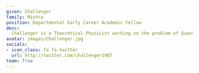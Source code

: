 ```yaml
---
given: Challenger
family: Mishra
position: Departmental Early Career Academic Fellow
desc:
  Challenger is a Theoretical Physicist working on the problem of Quantum Gravity. He is developing machine-driven approaches to problems in String Theory and related Calabi-Yau geometries, studying the vast landscape of String Theory solutions using a combination of tools and techniques from machine learning and mathematical physics. These include differential and algebraic geometry, invariant theory, symbolic regression, and equivariant architectures. He is also developing new machine learning architectures and methodologies inspired by mathematical physics. These approaches will deepen understandings of the map between String Theory models and the Standard Model of particle physics.
avatar: images/Challenger.jpg
socials:
- icon_class: fa fa-twitter
  url: http://twitter.com/challenger1987
team: True
---
```

